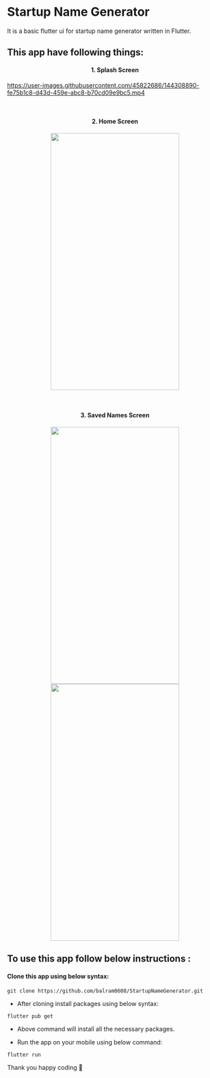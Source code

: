 # Startup Name Generator

It is a basic flutter ui for startup name generator written in Flutter.

## This app have following things:

<h4 align="center">
1. Splash Screen
</h4>


 
https://user-images.githubusercontent.com/45822686/144308890-fe75b1c8-d43d-459e-abc8-b70cd09e9bc5.mp4
 

</br>

<h4 align="center">
2. Home Screen
</h4>

 
<p align="center">
<img src="https://user-images.githubusercontent.com/45822686/144305917-af292409-e5f2-4afb-80bb-b5ea54802757.png" width="300" height="600">   
</p>
 
 </br>
 
<h4 align="center">
3. Saved Names Screen
</h4>
 
 <p align="center">

<img src="https://user-images.githubusercontent.com/45822686/144306033-f2bd7602-147d-42f2-98be-34894115ee82.png" width="300" height="600">   

<img src="https://user-images.githubusercontent.com/45822686/144306076-8442c3e9-a1fd-419d-b020-602054bc67ae.png" width="300" height="600">   
</p>

## To use this app follow below instructions :
#### Clone this app using below syntax:

``` git clone https://github.com/balram0608/StartupNameGenerator.git ```

* After cloning install packages using below syntax:

``` flutter pub get ```

* Above command will install all the necessary packages.

* Run the app on your mobile using below command:

``` flutter run ```


Thank you happy coding  🎈
